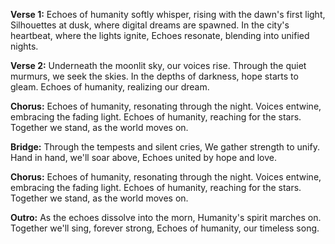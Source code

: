 **Verse 1:**
Echoes of humanity softly whisper, rising with the dawn's first light,
Silhouettes at dusk, where digital dreams are spawned.
In the city's heartbeat, where the lights ignite,
Echoes resonate, blending into unified nights.

**Verse 2:**
Underneath the moonlit sky, our voices rise.
Through the quiet murmurs, we seek the skies.
In the depths of darkness, hope starts to gleam.
Echoes of humanity, realizing our dream.

**Chorus:**
Echoes of humanity, resonating through the night.
Voices entwine, embracing the fading light.
Echoes of humanity, reaching for the stars.
Together we stand, as the world moves on.

**Bridge:**
Through the tempests and silent cries,
We gather strength to unify.
Hand in hand, we'll soar above,
Echoes united by hope and love.

**Chorus:**
Echoes of humanity, resonating through the night.
Voices entwine, embracing the fading light.
Echoes of humanity, reaching for the stars.
Together we stand, as the world moves on.

**Outro:**
As the echoes dissolve into the morn,
Humanity's spirit marches on.
Together we'll sing, forever strong,
Echoes of humanity, our timeless song.